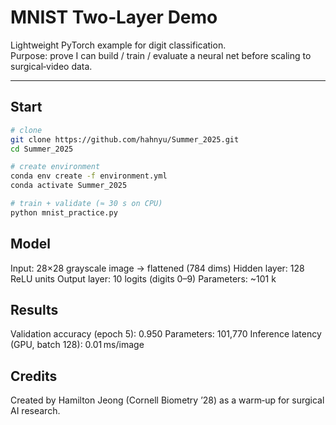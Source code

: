 # MNIST Two‑Layer Demo

Lightweight PyTorch example for digit classification.  
Purpose: prove I can build / train / evaluate a neural net before scaling to surgical‑video data.

---

## Start

```bash
# clone
git clone https://github.com/hahnyu/Summer_2025.git
cd Summer_2025

# create environment
conda env create -f environment.yml
conda activate Summer_2025

# train + validate (≈ 30 s on CPU)
python mnist_practice.py
```

## Model
Input: 28×28 grayscale image → flattened (784 dims)
Hidden layer: 128 ReLU units
Output layer: 10 logits (digits 0–9)
Parameters: ~101 k

## Results
Validation accuracy (epoch 5): 0.950
Parameters: 101,770
Inference latency (GPU, batch 128): 0.01 ms/image

## Credits
Created by Hamilton Jeong (Cornell Biometry ’28) as a warm‑up for surgical AI research.
